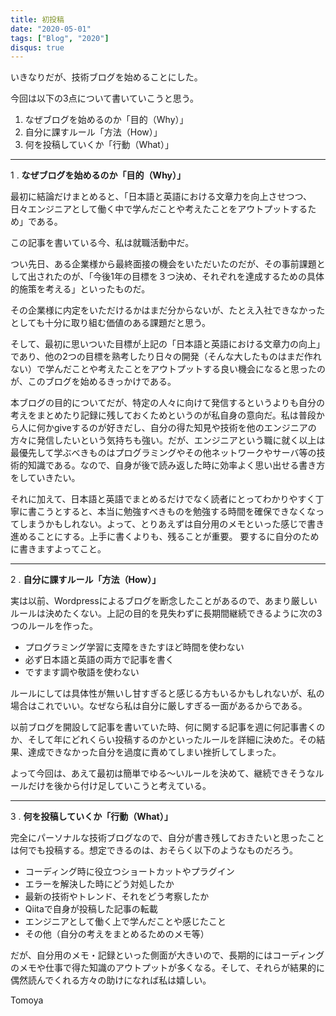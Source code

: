 ```yaml
---
title: 初投稿
date: "2020-05-01"
tags: ["Blog", "2020"]
disqus: true
---
```


いきなりだが、技術ブログを始めることにした。

今回は以下の3点について書いていこうと思う。
1. なぜブログを始めるのか「目的（Why）」
2. 自分に課すルール「方法（How）」
3. 何を投稿していくか「行動（What）」

---
1 . **なぜブログを始めるのか「目的（Why）」**

最初に結論だけまとめると、「日本語と英語における文章力を向上させつつ、日々エンジニアとして働く中で学んだことや考えたことをアウトプットするため」である。

この記事を書いている今、私は就職活動中だ。

つい先日、ある企業様から最終面接の機会をいただいたのだが、その事前課題として出されたのが、「今後1年の目標を３つ決め、それぞれを達成するための具体的施策を考える」といったものだ。

その企業様に内定をいただけるかはまだ分からないが、たとえ入社できなかったとしても十分に取り組む価値のある課題だと思う。

そして、最初に思いついた目標が上記の「日本語と英語における文章力の向上」であり、他の2つの目標を熟考したり日々の開発（そんな大したものはまだ作れない）で学んだことや考えたことをアウトプットする良い機会になると思ったのが、このブログを始めるきっかけである。

本ブログの目的についてだが、特定の人々に向けて発信するというよりも自分の考えをまとめたり記録に残しておくためというのが私自身の意向だ。私は普段から人に何かgiveするのが好きだし、自分の得た知見や技術を他のエンジニアの方々に発信したいという気持ちも強い。だが、エンジニアという職に就く以上は最優先して学ぶべきものはプログラミングやその他ネットワークやサーバ等の技術的知識である。なので、自身が後で読み返した時に効率よく思い出せる書き方をしていきたい。

それに加えて、日本語と英語でまとめるだけでなく読者にとってわかりやすく丁寧に書こうとすると、本当に勉強すべきものを勉強する時間を確保できなくなってしまうかもしれない。よって、とりあえずは自分用のメモといった感じで書き進めることにする。上手に書くよりも、残ることが重要。 要するに自分のために書きますよってこと。

---

2 . **自分に課すルール「方法（How）」**

実は以前、Wordpressによるブログを断念したことがあるので、あまり厳しいルールは決めたくない。上記の目的を見失わずに長期間継続できるように次の3つのルールを作った。
 - プログラミング学習に支障をきたすほど時間を使わない
 - 必ず日本語と英語の両方で記事を書く
 - ですます調や敬語を使わない

ルールにしては具体性が無いし甘すぎると感じる方もいるかもしれないが、私の場合はこれでいい。なぜなら私は自分に厳しすぎる一面があるからである。

以前ブログを開設して記事を書いていた時、何に関する記事を週に何記事書くのか、そして年にどれくらい投稿するのかといったルールを詳細に決めた。その結果、達成できなかった自分を過度に責めてしまい挫折してしまった。

よって今回は、あえて最初は簡単でゆる〜いルールを決めて、継続できそうなルールだけを後から付け足していこうと考えている。

---

3 . **何を投稿していくか「行動（What）」**

完全にパーソナルな技術ブログなので、自分が書き残しておきたいと思ったことは何でも投稿する。想定できるのは、おそらく以下のようなものだろう。

 - コーディング時に役立つショートカットやプラグイン
 - エラーを解決した時にどう対処したか
 - 最新の技術やトレンド、それをどう考察したか
 - Qiitaで自身が投稿した記事の転載
 - エンジニアとして働く上で学んだことや感じたこと
 - その他（自分の考えをまとめるためのメモ等）

だが、自分用のメモ・記録といった側面が大きいので、長期的にはコーディングのメモや仕事で得た知識のアウトプットが多くなる。そして、それらが結果的に偶然読んでくれる方々の助けになれば私は嬉しい。

Tomoya